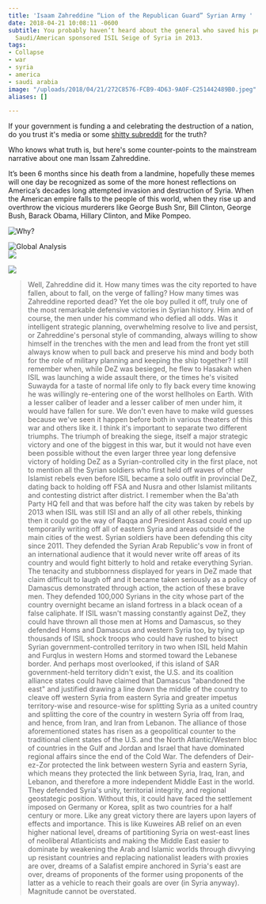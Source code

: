 ```yaml
---
title: 'Isaam Zahreddine “Lion of the Republican Guard” Syrian Army '
date: 2018-04-21 10:08:11 -0600
subtitle: You probably haven’t heard about the general who saved his people from the
  Saudi/American sponsored ISIL Seige of Syria in 2013.
tags:
- Collapse
- war
- syria
- america
- saudi arabia
image: "/uploads/2018/04/21/272C8576-FCB9-4D63-9A0F-C251442489B0.jpeg"
aliases: []

---
```

If your government is funding a and celebrating the destruction of a nation, do you trust it's media or some [shitty subreddit](https://reddit.com/r/syriancirclejerkwar) for the truth? 

Who knows what truth is, but here's some counter-points to the mainstream narrative about one man Issam Zahreddine.

It’s been 6 months since his death from a landmine, hopefully these memes will one day be recognized as some of the more honest reflections on America’s decades long attempted invasion and destruction of Syria. When the American empire falls to the people of this world, when they rise up and overthrow the vicious murderers like George Bush Snr, Bill Clinton, George Bush, Barack Obama, Hillary Clinton, and Mike Pompeo.

![Why?](/uploads/2018/04/21/DD6BDDF2-FC98-43C3-83D5-F0DBFBC6191C.jpeg)

![Global Analysis](/uploads/2018/04/21/739A8162-10BB-443D-B7A4-63A42215FF05.png)  
![](/uploads/2018/04/21/BABFCB9A-7C75-4C68-9595-D916AE6A02F3.jpeg)

![](/uploads/2018/04/21/F4EF7339-FDF1-4F4E-A2A5-FA625205AAF2.jpeg)

> Well, Zahreddine did it. How many times was the city reported to have fallen, about to fall, on the verge of falling? How many times was Zahreddine reported dead? Yet the ole boy pulled it off, truly one of the most remarkable defensive victories in Syrian history. Him and of course, the men under his command who defied all odds. Was it intelligent strategic planning, overwhelming resolve to live and persist, or Zahreddine's personal style of commanding, always willing to show himself in the trenches with the men and lead from the front yet still always know when to pull back and preserve his mind and body both for the role of military planning and keeping the ship together? I still remember when, while DeZ was besieged, he flew to Hasakah when ISIL was launching a wide assault there, or the times he's visited Suwayda for a taste of normal life only to fly back every time knowing he was willingly re-entering one of the worst hellholes on Earth. With a lesser caliber of leader and a lesser caliber of men under him, it would have fallen for sure. We don't even have to make wild guesses because we've seen it happen before both in various theaters of this war and others like it. I think it's important to separate two different triumphs. The triumph of breaking the siege, itself a major strategic victory and one of the biggest in this war, but it would not have even been possible without the even larger three year long defensive victory of holding DeZ as a Syrian-controlled city in the first place, not to mention all the Syrian soldiers who first held off waves of other Islamist rebels even before ISIL became a solo outfit in provincial DeZ, dating back to holding off FSA and Nusra and other Islamist militants and contesting district after district. I remember when the Ba'ath Party HQ fell and that was before half the city was taken by rebels by 2013 when ISIL was still ISI and an ally of all other rebels, thinking then it could go the way of Raqqa and President Assad could end up temporarily writing off all of eastern Syria and areas outside of the main cities of the west. Syrian soldiers have been defending this city since 2011. They defended the Syrian Arab Republic's vow in front of an international audience that it would never write off areas of its country and would fight bitterly to hold and retake everything Syrian. The tenacity and stubbornness displayed for years in DeZ made that claim difficult to laugh off and it became taken seriously as a policy of Damascus demonstrated through action, the action of these brave men. They defended 100,000 Syrians in the city whose part of the country overnight became an island fortress in a black ocean of a false caliphate. If ISIL wasn't massing constantly against DeZ, they could have thrown all those men at Homs and Damascus, so they defended Homs and Damascus and western Syria too, by tying up thousands of ISIL shock troops who could have rushed to bisect Syrian government-controlled territory in two when ISIL held Mahin and Furqlus in western Homs and stormed toward the Lebanese border. And perhaps most overlooked, if this island of SAR government-held territory didn't exist, the U.S. and its coalition alliance states could have claimed that Damascus "abandoned the east" and justified drawing a line down the middle of the country to cleave off western Syria from eastern Syria and greater impetus territory-wise and resource-wise for splitting Syria as a united country and splitting the core of the country in western Syria off from Iraq, and hence, from Iran, and Iran from Lebanon. The alliance of those aforementioned states has risen as a geopolitical counter to the traditional client states of the U.S. and the North Atlantic/Western bloc of countries in the Gulf and Jordan and Israel that have dominated regional affairs since the end of the Cold War. The defenders of Deir-ez-Zor protected the link between western Syria and eastern Syria, which means they protected the link between Syria, Iraq, Iran, and Lebanon, and therefore a more independent Middle East in the world. They defended Syria's unity, territorial integrity, and regional geostategic position. Without this, it could have faced the settlement imposed on Germany or Korea, split as two countries for a half century or more. Like any great victory there are layers upon layers of effects and importance. This is like Kuweires AB relief on an even higher national level, dreams of partitioning Syria on west-east lines of neoliberal Atlanticists and making the Middle East easier to dominate by weakening the Arab and Islamic worlds through divvying up resistant countries and replacing nationalist leaders with proxies are over, dreams of a Salafist empire anchored in Syria's east are over, dreams of proponents of the former using proponents of the latter as a vehicle to reach their goals are over (in Syria anyway). Magnitude cannot be overstated.
